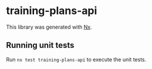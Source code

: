 # training-plans-api

This library was generated with [Nx](https://nx.dev).

## Running unit tests

Run `nx test training-plans-api` to execute the unit tests.
